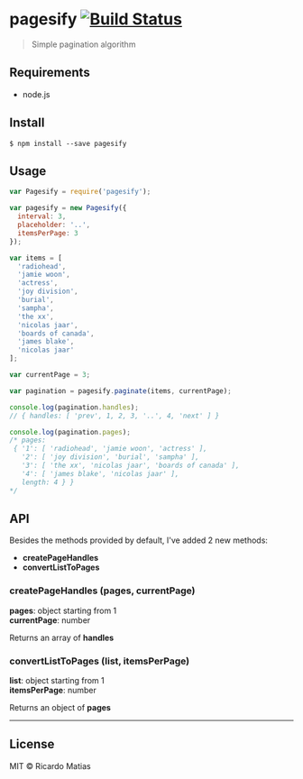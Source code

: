 # pagesify [![Build Status](https://travis-ci.org/ricardomatias/pagesify.svg)](https://travis-ci.org/ricardomatias/pagesify)

> Simple pagination algorithm

## Requirements

* node.js

## Install

```
$ npm install --save pagesify
```

## Usage

```js
var Pagesify = require('pagesify');

var pagesify = new Pagesify({
  interval: 3,
  placeholder: '..',
  itemsPerPage: 3
});

var items = [
  'radiohead',
  'jamie woon',
  'actress',
  'joy division',
  'burial',
  'sampha',
  'the xx',
  'nicolas jaar',
  'boards of canada',
  'james blake',
  'nicolas jaar'
];

var currentPage = 3;

var pagination = pagesify.paginate(items, currentPage);

console.log(pagination.handles);
// { handles: [ 'prev', 1, 2, 3, '..', 4, 'next' ] }

console.log(pagination.pages);
/* pages:
 { '1': [ 'radiohead', 'jamie woon', 'actress' ],
   '2': [ 'joy division', 'burial', 'sampha' ],
   '3': [ 'the xx', 'nicolas jaar', 'boards of canada' ],
   '4': [ 'james blake', 'nicolas jaar' ],
   length: 4 } }
*/

```

## API

Besides the methods provided by default, I've added 2 new methods:

* **createPageHandles**
* **convertListToPages**

### createPageHandles (pages, currentPage)

**pages**: object<array> starting from 1  
**currentPage**: number

Returns an array of **handles**

### convertListToPages (list, itemsPerPage)

**list**: object<array> starting from 1  
**itemsPerPage**: number

Returns an object<array> of **pages**

---

## License

MIT © Ricardo Matias
